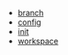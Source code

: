 - [branch](/git/branch.md)
- [config](/git/config.md)
- [init](/git/init.md)
- [workspace](/git/workspace.md)